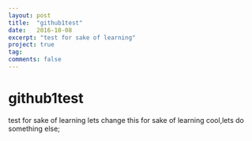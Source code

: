 ```yaml
---
layout: post
title:  "github1test"
date:   2016-10-08
excerpt: "test for sake of learning"
project: true
tag:
comments: false
---
```

# github1test
test for sake of learning
lets  change this for sake of learning
cool,lets do something else;

